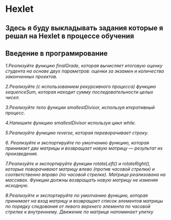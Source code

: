 # Hexlet

## Здесь я буду выкладывать задания которые я решал на Hexlet  в процессе обучения

## Введение в програмирование

*1.Реализуйте функцию finalGrade, которая вычисляет итоговую оценку студента на основе двух параметров: оценки за экзамен и количества законченных проектов.*

*2.Реализуйте (с использованием рекурсивного процесса) функцию sequenceSum,
которая находит сумму последовательности целых чисел.*

*3.Реализуйте тело функции smallestDivisor, используя итеративный процесс.*

*4.Напишите функцию smallestDivisor используя цикл while.*

*5.Реализуйте функцию reverse, которая переворачивает строку.*

*6. Реализуйте и экспортируйте по умолчанию функцию, которая принимает две матрицы и возвращает новую матрицу — результат их произведения.*

*7.Реализуйте и экспортируйте функции rotateLeft() и rotateRight(), которые поворачивают матрицу влево (против часовой стрелки) и соответственно вправо (по часовой стрелке).*
*Матрица реализована на массивах.*
*Функции должны возвращать новую матрицу не изменяя исходную.*

*8.Реализуйте и экспортируйте по умолчанию функцию, которая принимает на вход матрицу и* *возвращает список элементов матрицы по порядку следования от левого верхнего элемента по* *часовой стрелке к внутреннему. Движение по матрице напоминает улитку*